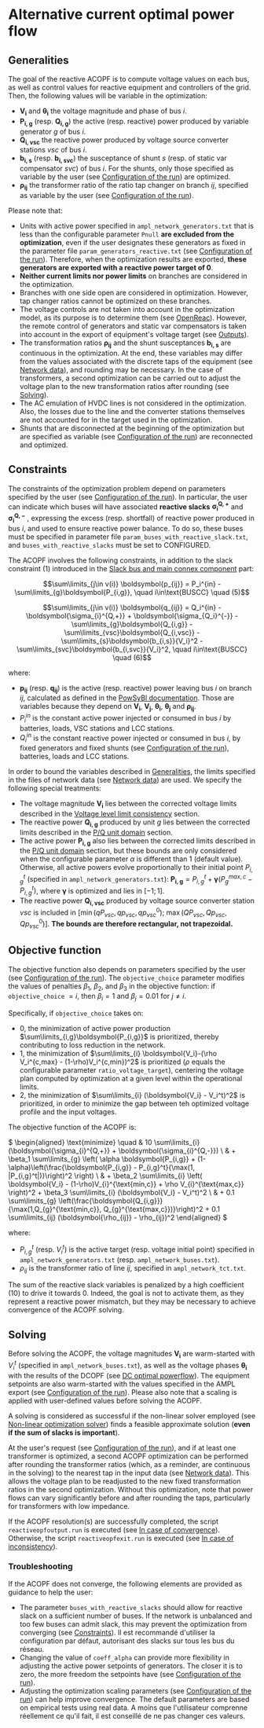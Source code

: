 # Alternative current optimal power flow

## Generalities

The goal of the reactive ACOPF is to compute voltage values on each bus, as well as control values for reactive equipment and controllers of the grid. 
Then, the following values will be variable in the optimization:
- $\boldsymbol{V_i}$ and $\boldsymbol{\theta_i}$ the voltage magnitude and phase of bus $i$.
- $\boldsymbol{P_{i,g}}$ (resp. $\boldsymbol{Q_{i,g}}$) the active (resp. reactive) power produced by variable generator $g$ of bus $i$.
- $\boldsymbol{Q_{i,vsc}}$ the reactive power produced by voltage source converter stations $vsc$ of bus $i$.
- $\boldsymbol{b_{i,s}}$ (resp. $\boldsymbol{b_{i,svc}}$) the susceptance of shunt $s$ (resp. of static var compensator $svc$) of bus $i$.
  For the shunts, only those specified as variable by the user (see [Configuration of the run](inputs.md#configuration-of-the-run)) are optimized.
- $\boldsymbol{\rho_{ij}}$ the transformer ratio of the ratio tap changer on branch $ij$, 
specified as variable by the user (see [Configuration of the run](inputs.md#configuration-of-the-run)).

Please note that:
- Units with active power specified in `ampl_network_generators.txt` that is less than the configurable parameter `Pnull` **are excluded from the optimization**,
  even if the user designates these generators as fixed in the parameter file `param_generators_reactive.txt` (see [Configuration of the run](inputs.md#configuration-of-the-run)).
  Therefore, when the optimization results are exported, **these generators are exported with a reactive power target of $0$**.
- **Neither current limits nor power limits** on branches are considered in the optimization.
- Branches with one side open are considered in optimization. However, tap changer ratios cannot be optimized on these branches. 
- The voltage controls are not taken into account in the optimization model, as its purpose is to determine them (see [OpenReac](index.md#openreac)).
  However, the remote control of generators and static var compensators is taken into account in the export of equipment's voltage target (see [Outputs](outputs.md#in-case-of-convergence)).
- The transformation ratios $\boldsymbol{\rho_{ij}}$ and the shunt susceptances $\boldsymbol{b_{i,s}}$ are continuous in the optimization. 
At the end, these variables may differ from the values associated with the discrete taps of the equipment (see [Network data](inputs.md#network-data)), and rounding may be necessary. 
In the case of transformers, a second optimization can be carried out to adjust the voltage plan to the new transformation ratios after rounding (see [Solving](acOptimalPowerflow.md#solving)). 
- The AC emulation of HVDC lines is not considered in the optimization. 
Also, the losses due to the line and the converter stations themselves are not accounted for in the target used in the optimization.
- Shunts that are disconnected at the beginning of the optimization but are specified as variable (see [Configuration of the run](inputs.md#configuration-of-the-run)) are reconnected and optimized.

## Constraints

The constraints of the optimization problem depend on parameters specified by the user (see [Configuration of the run](inputs.md#configuration-of-the-run)). 
In particular, the user can indicate which buses will have associated **reactive slacks** $\boldsymbol{\sigma_{i}^{Q,+}}$ and $\boldsymbol{\sigma_{i}^{Q,-}}$
, expressing the excess (resp. shortfall) of reactive power produced in bus $i$, and used to ensure reactive power balance. 
To do so, these buses must be specified in parameter file `param_buses_with_reactive_slack.txt`, and `buses_with_reactive_slacks` must be set to $\text{CONFIGURED}$.

The ACOPF involves the following constraints, in addition to the slack constraint $(1)$ introduced in the [Slack bus and main connex component](slackBusMainConnexComponent.md) part:

$$\sum\limits_{j\in v(i)} \boldsymbol{p_{ij}} = P_i^{in} - \sum\limits_{g}\boldsymbol{P_{i,g}}, \quad i\in\text{BUSCC} \quad (5)$$

$$\sum\limits_{j\in v(i)} \boldsymbol{q_{ij}} = Q_i^{in} - \boldsymbol{\sigma_{i}^{Q,+}} + \boldsymbol{\sigma_{Q_i}^{-}} - \sum\limits_{g}\boldsymbol{Q_{i,g}} - \sum\limits_{vsc}\boldsymbol{Q_{i,vsc}} - \sum\limits_{s}\boldsymbol{b_{i,s}}{V_i}^2 - \sum\limits_{svc}\boldsymbol{b_{i,svc}}{V_i}^2, \quad i\in\text{BUSCC} \quad (6)$$

where:
- $\boldsymbol{p_{ij}}$ (resp. $\boldsymbol{q_{ij}}$) is the active (resp. reactive) power leaving bus $i$ on branch $ij$,
  calculated as defined in the [PowSyBl documentation](https://powsybl.readthedocs.io/projects/powsybl-open-loadflow).
  Those are variables because they depend on $\boldsymbol{V_i}$, $\boldsymbol{V_j}$, $\boldsymbol{\theta_i}$, $\boldsymbol{\theta_j}$ and $\boldsymbol{\rho_{ij}}$.
- $P_i^{in}$ is the constant active power injected or consumed in bus $i$ by batteries, loads, VSC stations and LCC stations.
- $Q_i^{in}$ is the constant reactive power injected or consumed in bus $i$, by fixed generators and fixed shunts (see [Configuration of the run](inputs.md#configuration-of-the-run)), batteries, loads and LCC stations.

In order to bound the variables described in [Generalities](#generalities), the limits specified in the files of network data (see [Network data](inputs.md#network-data)) are used. We specify the following special treatments:
- The voltage magnitude $\boldsymbol{V_i}$ lies between the corrected voltage limits described in the [Voltage level limit consistency](preprocessing.md#voltage-level-limit-consistency) section.
- The reactive power $\boldsymbol{Q_{i,g}}$ produced by unit $g$ lies between the corrected limits described in the [P/Q unit domain](preprocessing.md#pq-unit-domain) section.
- The active power $\boldsymbol{P_{i,g}}$ also lies between the corrected limits described in the [P/Q unit domain](preprocessing.md#pq-unit-domain) section, but these bounds are only considered when the configurable parameter $\alpha$ is different than $1$ (default value).
Otherwise, all active powers evolve proportionally to their initial point $P_{i,g}^t$ (specified in `ampl_network_generators.txt`):
$\boldsymbol{P_{i,g}} = P_{i,g}^t + \boldsymbol{\gamma} (P_{g}^{max,c} - P_{i,g}^t)$, where $\boldsymbol{\gamma}$ is optimized and lies in $[-1;1]$.
- The reactive power $\boldsymbol{Q_{i,vsc}}$ produced by voltage source converter station $vsc$ is included in $[\min(qP_{vsc}, qp_{vsc}, qp_{vsc}^0)$; $\max(QP_{vsc}, Qp_{vsc}, Qp_{vsc}^0)]$.
**The bounds are therefore rectangular, not trapezoidal.**

## Objective function

The objective function also depends on parameters specified by the user (see [Configuration of the run](inputs.md#configuration-of-the-run)).
The `objective_choice` parameter modifies the values of penalties $\beta_1$, $\beta_2$, and $\beta_3$ in the objective function:
if `objective_choice` $= i$, then $\beta_i = 1$ and $\beta_j = 0.01$ for $j \neq i$.

Specifically, if `objective_choice` takes on:
- $0$, the minimization of active power production $\sum\limits_{i,g}\boldsymbol{P_{i,g}}$ is prioritized, thereby contributing to loss reduction in the network.
- $1$, the minimization of $\sum\limits_{i} \boldsymbol{V_i}-(\rho V_i^{c,max} - (1-\rho)V_i^{c,min})^2$ is prioritized ($\rho$ 
equals the configurable parameter `ratio_voltage_target`), centering the voltage plan computed by optimization at a given level within the operational limits. 
- $2$, the minimization of $\sum\limits_{i} (\boldsymbol{V_i} - V_i^t)^2$ is prioritized, in order to minimize the gap between teh optimized voltage profile
and the input voltages.

The objective function of the ACOPF is:

$
\begin{aligned}
\text{minimize} \quad &
10 \sum\limits_{i} (\boldsymbol{\sigma_{i}^{Q,+}} + \boldsymbol{\sigma_{i}^{Q,-}}) \\
& + \beta_1 \sum\limits_{g} \left( \alpha \boldsymbol{P_{i,g}} + (1-\alpha)\left(\frac{\boldsymbol{P_{i,g}} - P_{i,g}^t}{\max(1, |P_{i,g}^t|)}\right)^2 \right) \\
& + \beta_2 \sum\limits_{i} \left( \boldsymbol{V_i} - (1-\rho)V_{i}^{\text{min,c}} + \rho V_{i}^{\text{max,c}} \right)^2 + \beta_3 \sum\limits_{i} (\boldsymbol{V_i} - V_i^t)^2 \\
& + 0.1 \sum\limits_{g} \left(\frac{\boldsymbol{Q_{i,g}}}{\max(1,Q_{g}^{\text{min,c}}, Q_{g}^{\text{max,c}})}\right)^2 + 0.1 \sum\limits_{ij} (\boldsymbol{\rho_{ij}} - \rho_{ij})^2
\end{aligned}
$


where: 
- $P_{i,g}^t$ (resp. $V_i^t$) is the active target (resp. voltage initial point) specified in `ampl_network_generators.txt` (resp. `ampl_network_buses.txt`).
- $\rho_{ij}$ is the transformer ratio of line $ij$, specified in `ampl_network_tct.txt`.

The sum of the reactive slack variables is penalized by a high coefficient ($10$) to drive it towards $0$.
Indeed, the goal is not to activate them, as they represent a reactive power mismatch, but they may be necessary to achieve convergence of the ACOPF solving. 


## Solving

Before solving the ACOPF, the voltage magnitudes $\boldsymbol{V_i}$ are warm-started with $V_i^t$
(specified in `ampl_network_buses.txt`), as well as the voltage phases $\boldsymbol{\theta_i}$ with the results of the DCOPF (see [DC optimal powerflow](dcOptimalPowerflow.md)).
The equipment setpoints are also warm-started with the values specified in the AMPL export (see [Configuration of the run](inputs.md#configuration-of-the-run)).
Please also note that a scaling is applied with user-defined values before solving the ACOPF.

A solving is considered as successful if the non-linear solver employed (see [Non-linear optimization solver](../gettingStarted.md#non-linear-optimization-solver)) finds a feasible approximate solution (**even if the sum of slacks is important**).

At the user's request (see [Configuration of the run](inputs.md#configuration-of-the-run)), and if at least one transformer is optimized, 
a second ACOPF optimization can be performed after rounding the transformer ratios (which, as a reminder, are continuous in the solving) 
to the nearest tap in the input data (see [Network data](inputs.md#network-data)). 
This allows the voltage plan to be readjusted to the new fixed transformation ratios in the second optimization. 
Without this optimization, note that power flows can vary significantly before and after rounding the taps, particularly for transformers with low impedance.

If the ACOPF resolution(s) are successfully completed, the script `reactiveopfoutput.run` is executed (see [In case of convergence](outputs.md#in-case-of-convergence)). 
Otherwise, the script `reactiveopfexit.run` is executed (see [In case of inconsistency](outputs.md#in-case-of-inconsistency)).

### Troubleshooting

If the ACOPF does not converge, the following elements are provided as guidance to help the user:
- The parameter `buses_with_reactive_slacks` should allow for reactive slack on a sufficient number of buses. 
If the network is unbalanced and too few buses can admit slack, this may prevent the optimization from converging (see [Constraints](acOptimalPowerflow.md#constraints)).
Il est recommandé d'utiliser la configuration par défaut, autorisant des slacks sur tous les bus du réseau. 
- Changing the value of `coeff_alpha` can provide more flexibility in adjusting the active power setpoints of generators. 
The closer it is to zero, the more freedom the setpoints have (see [Configuration of the run](inputs.md#configuration-of-the-run)).
- Adjusting the optimization scaling parameters (see [Configuration of the run](inputs.md#configuration-of-the-run)) can help improve convergence. 
The default parameters are based on empirical tests using real data. A moins que l'utilisateur comprenne réellement ce qu'il fait, il est conseillé de ne pas changer ces valeurs.